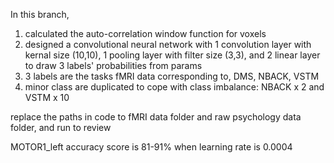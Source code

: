 In this branch,

1. calculated the auto-correlation window function for voxels
2. designed a convolutional neural network with 1 convolution layer with kernal size (10,10), 1 pooling layer with filter size (3,3), and 2 linear layer to draw 3 labels' probabilities from params
3. 3 labels are the tasks fMRI data corresponding to, DMS, NBACK, VSTM
4. minor class are duplicated to cope with class imbalance: NBACK x 2 and VSTM x 10

replace the paths in code to fMRI data folder and raw psychology data folder, and run <python3 classifier.py> to review


MOTOR1_left accuracy score is 81-91% when learning rate is 0.0004




